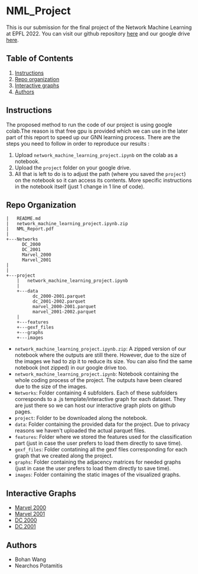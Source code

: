 # NML_Project
This is our submission for the final project of the Network Machine Learning at EPFL 2022. You can visit our github repository [here](https://github.com/Potamitisn/NML_Project) and our google drive [here](https://drive.google.com/drive/folders/1kD9TzG5XSjifvF5h2nIBNbqlyobuExj2).

## Table of Contents
1. [Instructions](#Instructions)
2. [Repo organization](#Repo_organization)
3. [Interactive graphs](#graphs)
4. [Authors](#Authors)


## Instructions <a name="Instructions"></a>
The proposed method to run the code of our project is using google colab.The reason is that free gpu is provided which we can use in the later part of this report to speed up our GNN learning process. There are the steps you need to follow in order to reproduce our results : 
1. Upload `network_machine_learning_project.ipynb` on the colab as a notebook.
2. Upload the `project` folder on your google drive. 
3. All that is left to do is to adjust the path (where you saved the `project`) on the notebook so it can access its contents. More specific instructions in the notebook itself (just 1 change in 1 line of code).



## Repo Organization <a name="Repo_organization"></a>
```
|   README.md
|   network_machine_learning_project.ipynb.zip
|   NML_Report.pdf
|
+---Networks
      DC_2000
      DC_2001
      Marvel_2000
      Marvel_2001
|
|
+---project
    |   network_machine_learning_project.ipynb
    |
    +---data
          dc_2000-2001.parquet
          dc_2001-2002.parquet
          marvel_2000-2001.parquet
          marvel_2001-2002.parquet
    |
    +---features
    +---gexf_files
    +---graphs
    +---images

```

- `network_machine_learning_project.ipynb.zip`: A zipped version of our notebook where the outputs are still there. However, due to the size of the images we had to zip it to reduce its size. You can also find the same notebook (not zipped) in our google drive too. 
- `network_machine_learning_project.ipynb`: Notebook containing the whole coding process of the project. The outputs have been cleared due to the size of the images.
- `Networks`: Folder containing 4 subfolders. Each of these subfolders corresponds to a .js template/interactive graph for each dataset. They are just there so we can host our interactive graph plots on github pages.
- `project`: Folder to be downloaded along the notebook.
- `data`: Folder containing the provided data for the project. Due to privacy reasons we haven't uploaded the actual parquet files.
- `features`: Folder where we stored the features used for the classification part (just in case the user prefers to load them directly to save time).
- `gexf_files`: Folder contatining all the gexf files corresponding for each graph that we created along the project. 
- `graphs`: Folder containing the adjacency matrices for needed graphs (just in case the user prefers to load them directly to save time).
- `images`: Folder containing the static images of the visualized graphs.

## Interactive Graphs <a name="graphs"></a>
- [Marvel 2000](https://potamitisn.github.io/NML_Project/Networks/Marvel_2000/)
- [Marvel 2001](https://potamitisn.github.io/NML_Project/Networks/Marvel_2001/)
- [DC 2000](https://potamitisn.github.io/NML_Project/Networks/DC_2000/)
- [DC 2001](https://potamitisn.github.io/NML_Project/Networks/DC_2001/)

## Authors <a name="Authors"></a>
- Bohan Wang
- Nearchos Potamitis
